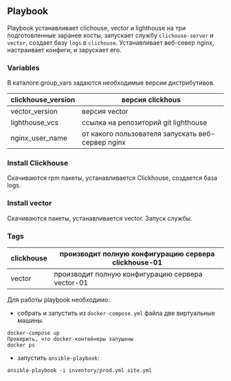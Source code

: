 ## Playbook

Playbook устанавливает clichouse, vector и lighthouse на три подготовленные заранее хосты, запускает службу `clichouse-server` и `vector`, создает базу `logs` в `clichouse`. Устанавливает веб-север nginx, настраивает конфиги, и зарускает его. 

### Variables
В каталоге group_vars задаются необходимые версии дистрибутивов.

|clickhouse_version|версия clickhous| 
|-|--------|
|vector_version|версия vector|
|lighthouse_vcs|ссылка на репозиторий git lighthouse|
|nginx_user_name|от какого пользователя запускать веб-сервер nginx|
    
 ### Install Clickhouse
 Скачиваются rpm пакеты, устанавливается Clickhouse, создается база logs. 
 
### Install vector
Скачиваются пакеты, устанавливается vector. Запуск службы.

### Tags
|clickhouse|производит полную конфигурацию сервера clickhouse-01| 
|-|--------|
|vector|производит полную конфигурацию сервера vector-01|
    
   
Для работы playbook необходимо:
 - собрать и запустить из `docker-compose.yml` файла две виртуальные машины.
```shell
docker-compose up
Проверить, что docker-контейнеры запущены
docker ps
```
 - запустить `ansible-playbook`:
```shell
ansible-playbook -i inventory/prod.yml site.yml
```
